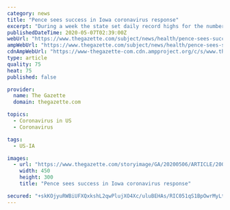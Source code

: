 ```yaml
---
category: news
title: "Pence sees success in Iowa coronavirus response"
excerpt: "During a week the state set daily record highs for the number of people who have been hospitalized and died from the novel coronavirus, Vice President Mike Pence on Wednesday called Iowa a success story for its response to the COVID-19 pandemic."
publishedDateTime: 2020-05-07T02:39:00Z
webUrl: "https://www.thegazette.com/subject/news/health/pence-sees-success-in-iowa-coronavirus-response-20200506"
ampWebUrl: "https://www.thegazette.com/subject/news/health/pence-sees-success-in-iowa-coronavirus-response-20200506?template=amphtml"
cdnAmpWebUrl: "https://www-thegazette-com.cdn.ampproject.org/c/s/www.thegazette.com/subject/news/health/pence-sees-success-in-iowa-coronavirus-response-20200506?template=amphtml"
type: article
quality: 75
heat: 75
published: false

provider:
  name: The Gazette
  domain: thegazette.com

topics:
  - Coronavirus in US
  - Coronavirus

tags:
  - US-IA

images:
  - url: "https://www.thegazette.com/storyimage/GA/20200506/ARTICLE/200509813/AR/0/AR-200509813.jpg&MaxH=300&MaxW=500"
    width: 450
    height: 300
    title: "Pence sees success in Iowa coronavirus response"

secured: "+skKOjyuRWBiUFXQxkshL2qwPlujXO4Xc/uluBEHAs/RIC051qS1BpOwrMyLth0S8T9wAVP+GApGVERmVxYUrnKDSaEkrjn09mY54IYntpB1PwYdSyB1w4BLZyjZ/eAwNnVc6OL0zND0b7qUZr9r8NGsnvgVoI3KPDFJ9gtjhMnk+xbNaThmLaNt6wPsNguinflEryXnvOYdGQdBbRqJw3Gf8DSVq0gEW3jNTOwWxhFavs9u+KU2w+pE9d/YqP4G83q+4fb6msTb0retjXe1lWful0GOVIGKheYJxgpp/Ey6QTZnezjg086lDuNxHntQnAJ8/MLqhQPj8858lVne/opkRsFj9j6veIimqZMyJ/UZfQQwbsv+oieodeCzB0jy9RLvJ3kKl/w+GxKaihqpFbc+8OU0NCW0n5GN6mydphH1dQ7kbkTrTqqzB1MufFIS5seQwT7ETPO50Av6UvX9RW2XC+XF/KWiqSeaZ551+iU=;jrmaKPJa//KKs6UdpN+MsQ=="
---
```


